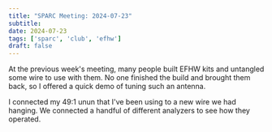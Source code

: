```yaml
---
title: "SPARC Meeting: 2024-07-23"
subtitle:
date: 2024-07-23
tags: ['sparc', 'club', 'efhw']
draft: false
---
```


At the previous week's meeting,
many people built EFHW kits
and untangled some wire
to use with them.
No one finished the build
and brought them back,
so I offered a quick demo
of tuning such an antenna.

I connected my 49:1 unun
that I've been using
to a new wire we had
hanging.
We connected
a handful of different analyzers
to see how they operated.

<!--more-->
